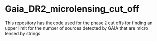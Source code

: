 # Gaia_DR2_microlensing_cut_off
This repository has the code used for the phase 2 cut offs for finding an upper limit for the number of sources detected by GAIA that are micro lensed by strings.
